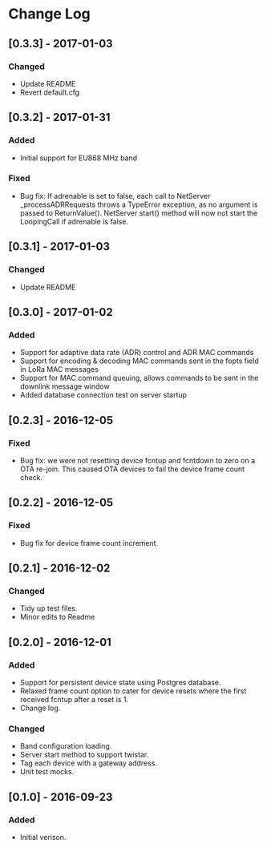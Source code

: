 # Change Log

## [0.3.3] - 2017-01-03
### Changed
- Update README
- Revert default.cfg

## [0.3.2] - 2017-01-31
### Added
- Initial support for EU868 MHz band

### Fixed
- Bug fix: If adrenable is set to false, each call to NetServer \_processADRRequests throws a TypeError exception, as no argument is passed to ReturnValue(). NetServer start() method will now not start the LoopingCall if adrenable is false.

## [0.3.1] - 2017-01-03
### Changed
- Update README

## [0.3.0] - 2017-01-02
### Added
- Support for adaptive data rate (ADR) control and ADR MAC commands
- Support for encoding & decoding MAC commands sent in the fopts field in LoRa MAC messages
- Support for MAC command queuing, allows commands to be sent in the downlink message window
- Added database connection test on server startup

## [0.2.3] - 2016-12-05
### Fixed
- Bug fix: we were not resetting device fcntup and fcntdown to zero on a OTA re-join. This caused OTA devices to fail the device frame count check.

## [0.2.2] - 2016-12-05
### Fixed
- Bug fix for device frame count increment.

## [0.2.1] - 2016-12-02
### Changed
- Tidy up test files.
- Minor edits to Readme

## [0.2.0] - 2016-12-01
### Added
- Support for persistent device state using Postgres database.
- Relaxed frame count option to cater for device
resets where the first received fcntup after a reset is 1.
- Change log.

### Changed
- Band configuration loading.
- Server start method to support twistar.
- Tag each device with a gateway address.
- Unit test mocks.

## [0.1.0] - 2016-09-23
### Added
- Initial verison.